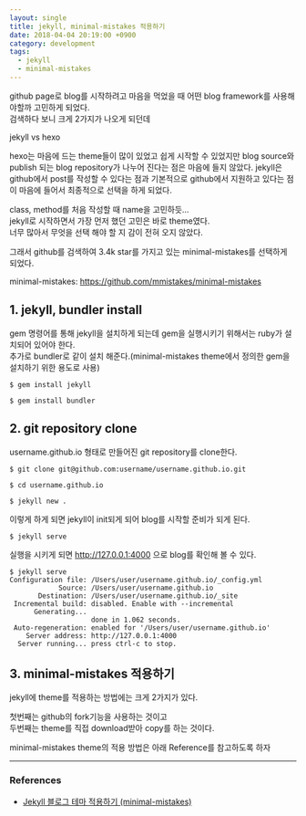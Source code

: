 ```yaml
---
layout: single
title: jekyll, minimal-mistakes 적용하기
date: 2018-04-04 20:19:00 +0900
category: development
tags:
  - jekyll
  - minimal-mistakes  
---
```


github page로 blog를 시작하려고 마음을 먹었을 때 어떤 blog framework를 사용해야할까 고민하게 되었다.  
검색하다 보니 크게 2가지가 나오게 되던데

jekyll vs hexo

hexo는 마음에 드는 theme들이 많이 있었고 쉽게 시작할 수 있었지만 blog source와 publish 되는 blog repository가 나누어 진다는 점은 마음에 들지 않았다.
jekyll은 github에서 post를 작성할 수 있다는 점과 기본적으로 github에서 지원하고 있다는 점이 마음에 들어서 최종적으로 선택을 하게 되었다.

class, method를 처음 작성할 때 name을 고민하듯...  
jekyll로 시작하면서 가장 먼저 했던 고민은 바로 theme였다.  
너무 많아서 무엇을 선택 해야 할 지 감이 전혀 오지 않았다.  

그래서 github를 검색하여 3.4k star를 가지고 있는 minimal-mistakes를 선택하게 되었다.

minimal-mistakes: <https://github.com/mmistakes/minimal-mistakes>

## 1. jekyll, bundler install

gem 명령어를 통해 jekyll을 설치하게 되는데 gem을 실행시키기 위해서는 ruby가 설치되어 있어야 한다.  
추가로 bundler로 같이 설치 해준다.(minimal-mistakes theme에서 정의한 gem을 설치하기 위한 용도로 사용)

```shell
$ gem install jekyll
```
```shell
$ gem install bundler
```

## 2. git repository clone

username.github.io 형태로 만들어진 git repository를 clone한다.

```shell
$ git clone git@github.com:username/username.github.io.git
```
```shell
$ cd username.github.io
```
```shell
$ jekyll new .
```

이렇게 하게 되면 jekyll이 init되게 되어 blog를 시작할 준비가 되게 된다.
```shell
$ jekyll serve
```
실행을 시키게 되면 http://127.0.0.1:4000 으로 blog를 확인해 볼 수 있다.
```shell
$ jekyll serve
Configuration file: /Users/user/username.github.io/_config.yml
            Source: /Users/user/username.github.io
       Destination: /Users/user/username.github.io/_site
 Incremental build: disabled. Enable with --incremental
      Generating...
                    done in 1.062 seconds.
 Auto-regeneration: enabled for '/Users/user/username.github.io'
    Server address: http://127.0.0.1:4000
  Server running... press ctrl-c to stop.
```

## 3. minimal-mistakes 적용하기

jekyll에 theme를 적용하는 방법에는 크게 2가지가 있다.

첫번째는 github의 fork기능을 사용하는 것이고  
두번째는 theme를 직접 download받아 copy를 하는 것이다.

minimal-mistakes theme의 적용 방법은 아래 Reference를 참고하도록 하자

---

### References
- [Jekyll 블로그 테마 적용하기 (minimal-mistakes)](https://junhobaik.github.io/jekyll-apply-theme/)
